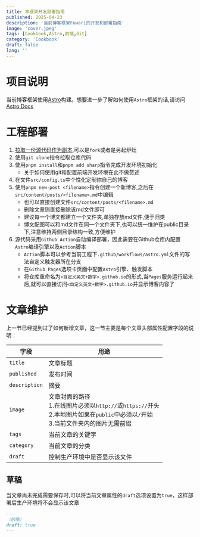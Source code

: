 ```yaml
---
title: 本框架开发部署指南
published: 2025-04-23
description: '当前博客框架Fuwari的开发和部署指南'
image: 'cover.jpeg'
tags: [Cookbook,Astro,前端,Git]
category: 'Cookbook'
draft: false 
lang: ''
---
```


# 项目说明 

当前博客框架使用[Astro](https://astro.build/)构建。想要进一步了解如何使用`Astro`框架的话,请访问[Astro Docs](https://docs.astro.build/)

# 工程部署

1. [拉取一份源代码作为副本](https://github.com/saicaca/fuwari/generate),可以是`fork`或者是另起炉灶
2. 使用`git clone`指令拉取仓库代码
3. 使用`pnpm install`和`pnpm add sharp`指令完成开发环境初始化
   - 关于如何使用git和配置前端开发环境在此不做赘述
4. 在文件`src/config.ts`中个性化定制你自己的博客
5. 使用`pnpm new-post <filename>`指令创建一个新博客,之后在`src/content/posts/<filename>.md`中编辑
   - 也可以直接创建文件`src/content/posts/<filename>.md`
   - 删除文章则直接删除该md文件即可
   - 建议每一个博文都建立一个文件夹,单独存放md文件,便于归类
   - 博文配图可以和md文件在同一个文件夹下,也可以统一维护在public目录下,注意维持两侧目录结构一致,方便维护
6. 源代码采用`Github Action`自动编译部署，因此需要在Github仓库内配置`Astro`编译引擎以及`Action`脚本
   - `Action`脚本可以参考当前工程下`.github/workflows/astro.yml`文件的写法自定义触发器所在分支
   - 在`Github Pages`选项卡页面中配置`Astro`引擎、触发脚本
   - 将仓库重命名为`<自定义英文+数字>.github.io`的形式,当`Pages`服务运行起来后,就可以直接访问`<自定义英文+数字>.github.io`并显示博客内容了

# 文章维护

上一节已经提到过了如何新增文章，这一节主要是每个文章头部属性配置字段的说明：

|字段|用途|
|---|---|
|`title`| 文章标题|
|`published`|发布时间|
|`description`|摘要|
|`image`| 文章封面的路径<br/>1.在线图片必须以`http://`或`https://`开头<br/>2.本地图片如果在`public`中必须以`/`开始<br/>3.当前文件夹内的图片无需前缀|
|`tags`|当前文章的关键字|
|`category`|当前文章的分类|
|`draft`|控制生产环境中是否显示该文件|

## 草稿

当文章尚未完成需要保存时,可以将当前文章属性的`draft`选项设置为`true`，这样部署后生产环境将不会显示该文章

```markdown
---
（前略）
draft: true
---
```